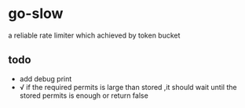 # go-slow
a reliable rate limiter which achieved by token bucket

## todo
* add debug print
* √ if the required permits is large than stored ,it should wait until the stored permits is enough or return false 